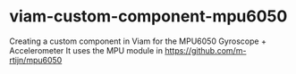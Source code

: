 # viam-custom-component-mpu6050
Creating a custom component in Viam for the MPU6050 Gyroscope + Accelerometer
It uses the MPU module in https://github.com/m-rtijn/mpu6050

